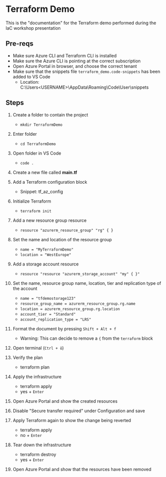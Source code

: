 # Terraform Demo

This is the "documentation" for the Terraform demo performed during the IaC workshop presentation

## Pre-reqs

* Make sure Azure CLI and Terraform CLI is installed
* Make sure the Azure CLI is pointing at the correct subscription
* Open Azure Portal in browser, and choose the correct tenant
* Make sure that the snippets file `terraform_demo.code-snippets` has been added to VS Code
  * Location: C:\Users\<USERNAME>\AppData\Roaming\Code\User\snippets

## Steps

1. Create a folder to contain the project
    - `mkdir TerraformDemo`

2. Enter folder
    - `cd TerraformDemo`

3. Open folder in VS Code
    - `code .`

4. Create a new file called __main.tf__

5. Add a Terraform configuration block
    - Snippet: tf_az_config

6. Initialize Terraform
    - `terraform init`

7. Add a new resource group resource
    - `resource "azurerm_resource_group" "rg" { }`

8. Set the name and location of the resource group
    - `name = "MyTerraformDemo"`
    - `location = "WestEurope"`

9. Add a storage account resource
    - `resource "resource "azurerm_storage_account" "my" { }"`

10. Set the name, resource group name, location, tier and replication type of the account
    - `name = "tfdemostorage123"`
    - `resource_group_name = azurerm_resource_group.rg.name`
    - `location = azurerm_resource_group.rg.location`
    - `account_tier = "Standard"`
    - `account_replication_type = "LRS"`

11. Format the document by pressing `Shift + Alt + f`
    - Warning: This can decide to remove a `{` from the `terraform` block

12. Open terminal (`Ctrl + ö`)

13. Verify the plan
    - terraform plan

14. Apply the infrastructure
    - terraform apply
    - yes + `Enter`

15. Open Azure Portal and show the created resources

16. Disable "Secure transfer required" under Configuration and save

17. Apply Terraform again to show the change being reverted
    - terraform apply
    - no + `Enter`

18. Tear down the infrastructure
    - terraform destroy
    - yes + `Enter`

19. Open Azure Portal and show that the resources have been removed